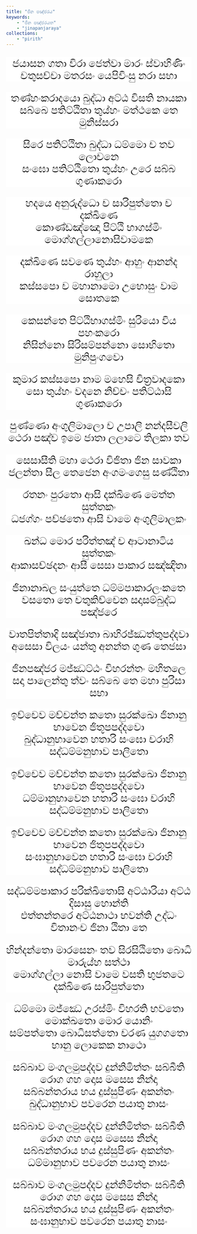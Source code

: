 ```yaml
---
title: "ජින පඤ්ජරය"
keywords: 
    - "ජින පඤ්ජරයත"
    - "jinapanjaraya"
collections:
    - "pirith"
---
```

<p style="text-align: center;color: rgb(0, 0, 0);background-color: rgb(255, 255, 255);font-size: 27.3px;border: none;">ජයාසන ගතා විරා ජෙත්වා මාරං ස්වාහිණිං<br>චතුසච්චා මතරසං යෙපිවිංසු නරා සභා</p>
<p style="text-align: center;color: rgb(0, 0, 0);background-color: rgb(255, 255, 255);font-size: 27.3px;border: none;">තණ්හංකරාදයො බුද්ධා අට්ඨ විසති නායකා<br>සබ්බෙ පතිට්ඨිතා තුය්හං මත්ථකෙ තෙ මුනිස්සරා</p>
<p style="text-align: center;color: rgb(0, 0, 0);background-color: rgb(255, 255, 255);font-size: 27.3px;border: none;">සිරෙ පතිට්ඨිතා බුද්ධා ධම්මො ච තව ලොචනෙ<br>සංඝො පතිට්ඨිතො තුය්හං උරෙ සබ්බ ගුණාකරො</p>
<p style="text-align: center;color: rgb(0, 0, 0);background-color: rgb(255, 255, 255);font-size: 27.3px;border: none;">හදයෙ අනුරුද්ධො ච සාරිපුත්තො ච දක්ඛිණෙ<br>කොණ්ඩඤ්ඤො පිට්ඨි භාගස්මිං මොග්ගල්ලානොසිවාමකෙ</p>
<p style="text-align: center;color: rgb(0, 0, 0);background-color: rgb(255, 255, 255);font-size: 27.3px;border: none;">දක්ඛිණෙ සවණෙ තුය්හං ආහුං ආනන්ද රාහුලා<br>කස්සපො ච මහානාමො උභොසුං වාම සොතකෙ</p>
<p style="text-align: center;color: rgb(0, 0, 0);background-color: rgb(255, 255, 255);font-size: 27.3px;border: none;">කෙසන්තෙ පිට්ඨිභාගස්මිං සුරියො විය පහංකරො<br>නිසින්නො සිරිසම්පන්නො සොභිතො මුනිපුංගවො</p>
<p style="text-align: center;color: rgb(0, 0, 0);background-color: rgb(255, 255, 255);font-size: 27.3px;border: none;">කුමාර කස්සපො නාම මහෙසි චිත්&zwj;රවාදකො<br>සො තුය්හං වදනෙ නිච්චං පතිට්ඨාසි ගුණාකරො</p>
<p style="text-align: center;color: rgb(0, 0, 0);background-color: rgb(255, 255, 255);font-size: 27.3px;border: none;">පුණ්ණො අංගුලිමාලො ච උපාලි නන්දසීවලි<br>ථෙරා පඤ්ච ඉමෙ ජාතා ලලාටෙ තිලකා තව</p>
<p style="text-align: center;color: rgb(0, 0, 0);background-color: rgb(255, 255, 255);font-size: 27.3px;border: none;">සෙසාසීති මහා ථෙරා විජිතා ජින සාවකා<br>ජලන්තා සීල තෙජෙන අංගමංගෙසු සණ්ඨිතා</p>
<p style="text-align: center;color: rgb(0, 0, 0);background-color: rgb(255, 255, 255);font-size: 27.3px;border: none;">රතනං පුරතො ආසි දක්ඛිණෙ මෙත්ත සුත්තකං<br>ධජග්ගං පච්ඡතො ආසි වාමෙ අංගුලිමාලකං</p>
<p style="text-align: center;color: rgb(0, 0, 0);background-color: rgb(255, 255, 255);font-size: 27.3px;border: none;">ඛන්ධ මොර පරිත්තඤ් ච ආටානාටිය සුත්තකං<br>ආකාසච්ඡදනං ආසී සෙසා පාකාර සඤ්ඤිතා</p>
<p style="text-align: center;color: rgb(0, 0, 0);background-color: rgb(255, 255, 255);font-size: 27.3px;border: none;">ජිනානාබල සංයුත්තෙ ධම්මපාකාරලංකතෙ<br>වසතො තෙ චතුකිච්චෙන සදාසම්බුද්ධ පඤ්ජරෙ</p>
<p style="text-align: center;color: rgb(0, 0, 0);background-color: rgb(255, 255, 255);font-size: 27.3px;border: none;">වාතපිත්තාදි සඤ්ජාතා බාහිරජ්ඣත්තුපද්දවා<br>අසෙසා විලයං යන්තු අනන්ත ගුණ තෙජසා</p>
<p style="text-align: center;color: rgb(0, 0, 0);background-color: rgb(255, 255, 255);font-size: 27.3px;border: none;">ජිනපඤ්ජර මජ්ඣට්ඨං විහරන්තං මහිතලෙ<br>සදා පාලෙන්තු ත්වං සබ්බෙ තෙ මහා පුරිසා සභා</p>
<p style="text-align: center;color: rgb(0, 0, 0);background-color: rgb(255, 255, 255);font-size: 27.3px;border: none;">ඉච්චෙව මච්චන්ත කතො සුරක්ඛො ජිනානු භාවෙන ජිතූපපද්දවො<br>බුද්ධානුභාවෙන හතාරි සංඝො චරාහි සද්ධම්මනුභාව පාලිතො</p>
<p style="text-align: center;color: rgb(0, 0, 0);background-color: rgb(255, 255, 255);font-size: 27.3px;border: none;">ඉච්චෙව මච්චන්ත කතො සුරක්ඛො ජිනානු භාවෙන ජිතූපපද්දවො<br>ධම්මානුභාවෙන හතාරි සංඝො චරාහි සද්ධම්මනුභාව පාලිතො</p>
<p style="text-align: center;color: rgb(0, 0, 0);background-color: rgb(255, 255, 255);font-size: 27.3px;border: none;">ඉච්චෙව මච්චන්ත කතො සුරක්ඛො ජිනානු භාවෙන ජිතූපපද්දවො<br>සංඝානුභාවෙන හතාරි සංඝො චරාහි සද්ධම්මනුභාව පාලිතො</p>
<p style="text-align: center;color: rgb(0, 0, 0);background-color: rgb(255, 255, 255);font-size: 27.3px;border: none;">සද්ධම්මපාකාර පරික්ඛිතොසි අට්ඨාරියා අට්ඨ දිසාසු හොන්ති<br>එත්තන්තරෙ අට්ඨනාථා භවන්ති උද්ධං විතානංච ජිනා ඨිතා තෙ</p>
<p style="text-align: center;color: rgb(0, 0, 0);background-color: rgb(255, 255, 255);font-size: 27.3px;border: none;">හින්දන්තො මාරසෙනං තව සිරසිඨිතො බොධි මාරුය්හ සත්ථා<br>මොග්ගල්ලා නොසි වාමෙ වසති භුජතටෙ දක්ඛිණෙ සාරිපුත්තො</p>
<p style="text-align: center;color: rgb(0, 0, 0);background-color: rgb(255, 255, 255);font-size: 27.3px;border: none;">ධම්මො මජ්ඣෙ උරස්මිං විහරති භවතො මොක්ඛතො මොර යොනිං<br>සම්පත්තො බොධිසත්තො චරණ යුගගතො භානු ලොකෙක නාථො</p>
<p style="text-align: center;color: rgb(0, 0, 0);background-color: rgb(255, 255, 255);font-size: 27.3px;border: none;">සබ්බාව මංගලමුපද්දව දුන්නිමිත්තං සබ්බීති රොග ගහ දොස මසෙස නින්දා<br>සබ්බන්තරාය භය දුස්සුපිණං අකන්තං බුද්ධානුභාව පවරෙන පයාතු නාසං</p>
<p style="text-align: center;color: rgb(0, 0, 0);background-color: rgb(255, 255, 255);font-size: 27.3px;border: none;">සබ්බාව මංගලමුපද්දව දුන්නිමිත්තං සබ්බීති රොග ගහ දොස මසෙස නින්දා<br>සබ්බන්තරාය භය දුස්සුපිණං අකන්තං ධම්මානුභාව පවරෙන පයාතු නාසං</p>
<p style="text-align: center;color: rgb(0, 0, 0);background-color: rgb(255, 255, 255);font-size: 27.3px;border: none;">සබ්බාව මංගලමුපද්දව දුන්නිමිත්තං සබ්බීති රොග ගහ දොස මසෙස නින්දා<br>සබ්බන්තරාය භය දුස්සුපිණං අකන්තං සංඝානුභාව පවරෙන පයාතු නාසං</p>
